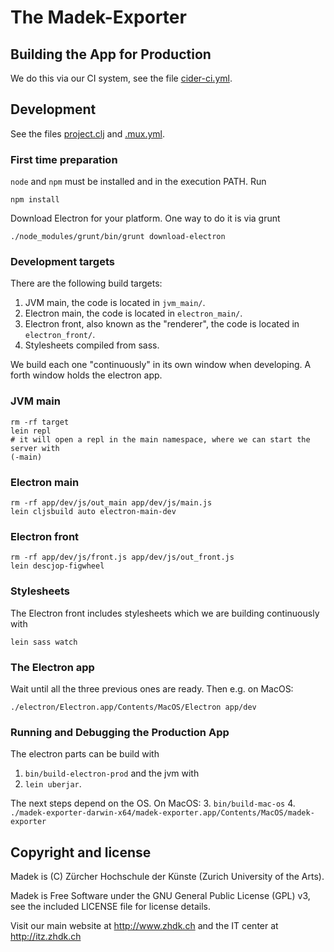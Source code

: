 # The Madek-Exporter


## Building the App for Production

We do this via our CI system, see the file [cider-ci.yml](cider-ci.yml).

## Development

See the files [project.clj](project.clj) and [.mux.yml](.mux.yml).

### First time preparation

`node` and `npm` must be installed and in the execution PATH. Run

    npm install

Download Electron for your platform. One way to do it is via grunt

    ./node_modules/grunt/bin/grunt download-electron


### Development targets

There are the following build targets:

1. JVM main, the code is located in `jvm_main/`.
2. Electron main, the code is located in `electron_main/`.
3. Electron front, also known as the "renderer", the code is located in `electron_front/`.
4. Stylesheets compiled from sass.

We build each one "continuously" in its own window when developing. A forth
window holds the electron app.

### JVM main

    rm -rf target
    lein repl
    # it will open a repl in the main namespace, where we can start the server with
    (-main)


### Electron main

    rm -rf app/dev/js/out_main app/dev/js/main.js
    lein cljsbuild auto electron-main-dev


### Electron front

    rm -rf app/dev/js/front.js app/dev/js/out_front.js
    lein descjop-figwheel

### Stylesheets

The Electron front includes stylesheets which we are building continuously with

    lein sass watch

### The Electron app

Wait until all the three previous ones are ready. Then e.g. on MacOS:

    ./electron/Electron.app/Contents/MacOS/Electron app/dev


### Running and Debugging the Production App

The electron parts can be build with
1. `bin/build-electron-prod` and the jvm with
2. `lein uberjar`.

The next steps depend on the OS. On MacOS:
3. `bin/build-mac-os`
4. `./madek-exporter-darwin-x64/madek-exporter.app/Contents/MacOS/madek-exporter`


## Copyright and license

Madek is (C) Zürcher Hochschule der Künste (Zurich University of the Arts).

Madek is Free Software under the GNU General Public License (GPL) v3, see the included LICENSE file for license details.

Visit our main website at http://www.zhdk.ch and the IT center
at http://itz.zhdk.ch